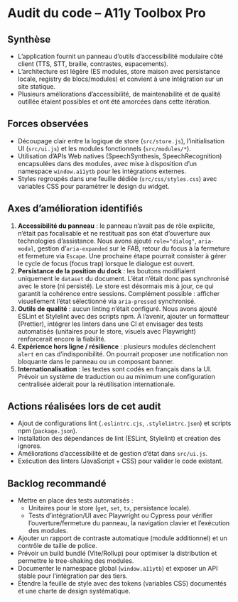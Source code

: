 # Audit du code – A11y Toolbox Pro

## Synthèse

- L’application fournit un panneau d’outils d’accessibilité modulaire côté client (TTS, STT, braille, contrastes, espacements).
- L’architecture est légère (ES modules, store maison avec persistance locale, registry de blocs/modules) et convient à une intégration sur un site statique.
- Plusieurs améliorations d’accessibilité, de maintenabilité et de qualité outillée étaient possibles et ont été amorcées dans cette itération.

## Forces observées

- Découpage clair entre la logique de store (`src/store.js`), l’initialisation UI (`src/ui.js`) et les modules fonctionnels (`src/modules/*`).
- Utilisation d’APIs Web natives (SpeechSynthesis, SpeechRecognition) encapsulées dans des modules, avec mise à disposition d’un namespace `window.a11ytb` pour les intégrations externes.
- Styles regroupés dans une feuille dédiée (`src/css/styles.css`) avec variables CSS pour paramétrer le design du widget.

## Axes d’amélioration identifiés

1. **Accessibilité du panneau** : le panneau n’avait pas de rôle explicite, n’était pas focalisable et ne restituait pas son état d’ouverture aux technologies d’assistance. Nous avons ajouté `role="dialog"`, `aria-modal`, gestion d’`aria-expanded` sur le FAB, retour du focus à la fermeture et fermeture via `Escape`. Une prochaine étape pourrait consister à gérer le cycle de focus (focus trap) lorsque le dialogue est ouvert.
2. **Persistance de la position du dock** : les boutons modifiaient uniquement le `dataset` du document. L’état n’était donc pas synchronisé avec le store (ni persisté). Le store est désormais mis à jour, ce qui garantit la cohérence entre sessions. Complément possible : afficher visuellement l’état sélectionné via `aria-pressed` synchronisé.
3. **Outils de qualité** : aucun linting n’était configuré. Nous avons ajouté ESLint et Stylelint avec des scripts npm. À l’avenir, ajouter un formatteur (Prettier), intégrer les linters dans une CI et envisager des tests automatisés (unitaires pour le store, visuels avec Playwright) renforcerait encore la fiabilité.
4. **Expérience hors ligne / résilience** : plusieurs modules déclenchent `alert` en cas d’indisponibilité. On pourrait proposer une notification non bloquante dans le panneau ou un composant banner.
5. **Internationalisation** : les textes sont codés en français dans la UI. Prévoir un système de traduction ou au minimum une configuration centralisée aiderait pour la réutilisation internationale.

## Actions réalisées lors de cet audit

- Ajout de configurations lint (`.eslintrc.cjs`, `.stylelintrc.json`) et scripts npm (`package.json`).
- Installation des dépendances de lint (ESLint, Stylelint) et création des ignores.
- Améliorations d’accessibilité et de gestion d’état dans `src/ui.js`.
- Exécution des linters (JavaScript + CSS) pour valider le code existant.

## Backlog recommandé

- Mettre en place des tests automatisés :
  - Unitaires pour le store (`get`, `set`, `tx`, persistance locale).
  - Tests d’intégration/UI avec Playwright ou Cypress pour vérifier l’ouverture/fermeture du panneau, la navigation clavier et l’exécution des modules.
- Ajouter un rapport de contraste automatique (module additionnel) et un contrôle de taille de police.
- Prévoir un build bundlé (Vite/Rollup) pour optimiser la distribution et permettre le tree-shaking des modules.
- Documenter le namespace global (`window.a11ytb`) et exposer un API stable pour l’intégration par des tiers.
- Étendre la feuille de style avec des tokens (variables CSS) documentés et une charte de design systématique.
